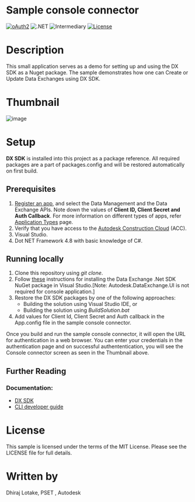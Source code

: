 # Sample console connector

[![oAuth2](https://img.shields.io/badge/oAuth2-v2-green.svg)](http://developer.autodesk.com/)
![.NET](https://img.shields.io/badge/.NET%20Framework-4.8-blue.svg)
![Intermediary](https://img.shields.io/badge/Level-Intermediary-lightblue.svg)
[![License](http://img.shields.io/:license-MIT-blue.svg)](http://opensource.org/licenses/MIT)

# Description
This small application serves as a demo for setting up and using the DX SDK as a Nuget package. The sample demonstrates how one can Create or Update Data Exchanges using DX SDK.

# Thumbnail
![image](https://github.com/autodesk-platform-services/DataExchange-sample-consoleapp/assets/143083177/00fee44d-6522-4612-b868-cab5d4dd185d)


# Setup
**DX SDK** is installed into this project as a package reference. All required packages are a part of packages.config and will be restored automatically on first build.

## Prerequisites
1. [Register an app](https://aps.autodesk.com/myapps/), and select the Data Management and the Data Exchange APIs. Note down the values of **Client ID, Client Secret and Auth Callback**. For more information on different types of apps, refer [Application Types](https://aps.autodesk.com/en/docs/oauth/v2/developers_guide/App-types/) page.
2. Verify that you have access to the [Autodesk Construction Cloud](https://aps.autodesk.com/myapps/) (ACC).
3. Visual Studio.
4. Dot NET Framework 4.8 with basic knowledge of C#.

## Running locally
1. Clone this repository using *git clone*.
2. Follow [these](https://aps.autodesk.com/en/docs/dx-sdk/v1/developers_guide/installing_the_sdk/#procedure) instructions for installing the Data Exchange .Net SDK NuGet package in Visual Studio.[Note: Autodesk.DataExchange.UI is not required for console application.]
3. Restore the DX SDK packages by one of the following approaches:
    * Building the solution using Visual Studio IDE, or 
    * Building the solution using *BuildSolution.bat*
4. Add values for Client Id, Client Secret and Auth callback in the App.config file in the sample console connector.

Once you build and run the sample console connector, it will open the URL for authentication in a web browser. 
You can enter your credentials in the authentication page and on successful authententication, you will see the Console connector screen as seen in the Thumbnail above. 

## Further Reading
### Documentation:
* [DX SDK](https://aps.autodesk.com/en/docs/fdxsdk/v1/developers_guide/overview/) 
* [CLI developer guide](https://aps.autodesk.com) 
<!--ToDo: Update links to new Prod SDK documentation-->

# License
This sample is licensed under the terms of the MIT License. Please see the LICENSE file for full details.

# Written by
Dhiraj Lotake, PSET , Autodesk
